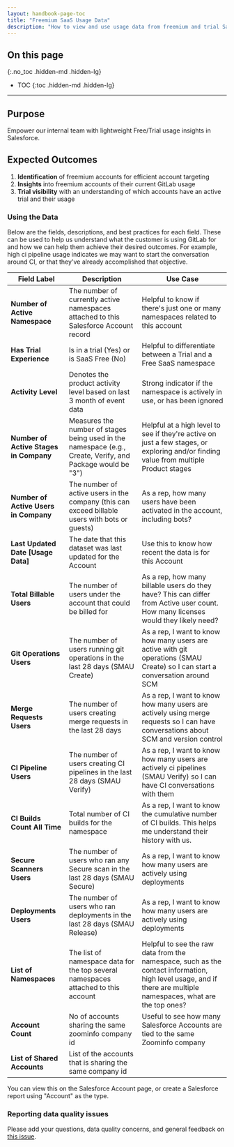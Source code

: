 ```yaml
---
layout: handbook-page-toc
title: "Freemium SaaS Usage Data"
description: "How to view and use usage data from freemium and trial SaaS namespaces in Salesforce."
---
```


## On this page
{:.no_toc .hidden-md .hidden-lg}

- TOC
{:toc .hidden-md .hidden-lg}

---


## Purpose

Empower our internal team with lightweight Free/Trial usage insights in Salesforce.

## Expected Outcomes

1. **Identification** of freemium accounts for efficient account targeting
1. **Insights** into freemium accounts of their current GitLab usage
1. **Trial visibility** with an understanding of which accounts have an active trial and their usage

### Using the Data

Below are the fields, descriptions, and best practices for each field. These can be used to help us understand what the customer is using GitLab for and how we can help them achieve their desired outcomes. For example, high ci pipeline usage indicates we may want to start the conversation around CI, or that they've already accomplished that objective.

| Field Label                            | Description                                                  | Use Case                                                     |
| -------------------------------------- | ------------------------------------------------------------ | ------------------------------------------------------------ |
| **Number of Active Namespace**         | The number of currently active namespaces attached to this Salesforce Account record | Helpful to know if there's just one or many namespaces related to this account |
| **Has Trial Experience**               | Is in a trial (Yes) or is SaaS Free (No)                     | Helpful to differentiate between a Trial and a Free SaaS namespace |
| **Activity Level**                     | Denotes the product activity level based on last 3 month of event data | Strong indicator if the namespace is actively in use, or has been ignored                                                     |
| **Number of Active Stages in Company** | Measures the number of stages being used in the namespace (e.g., Create, Verify, and Package would be "3") | Helpful at a high level to see if they're active on just a few stages, or exploring and/or finding value from multiple Product stages |
| **Number of Active Users in Company**  | The number of active users in the company (this can exceed billable users with bots or guests) | As a rep, how many users have been activated in the account, including bots? |
| **Last Updated Date [Usage Data]**     | The date that this dataset was last updated for the Account  | Use this to know how recent the data is for this Account     |
| **Total Billable Users**               | The number of users under the account that could be billed for | As a rep, how many billable users do they have? This can differ from Active user count. How many licenses would they likely need? |
| **Git Operations Users**               | The number of users running git operations in the last 28 days (SMAU Create) | As a rep, I want to know how many users are active with git operations (SMAU Create) so I can start a conversation around SCM |
| **Merge Requests Users**               | The number of users creating merge requests in the last 28 days | As a rep, I want to know how many users are actively using merge requests so I can have conversations about SCM and version control |
| **CI Pipeline Users**                  | The number of users creating CI pipelines in the last 28 days (SMAU Verify) | As a rep, I want to know how many users are actively ci pipelines (SMAU Verify) so I can have CI conversations with them |
| **CI Builds Count All Time**           | Total number of CI builds for the namespace                  | As a rep, I want to know the cumulative number of CI builds. This helps me understand their history with us. |
| **Secure Scanners Users**              | The number of users who ran any Secure scan in the last 28 days (SMAU Secure) | As a rep, I want to know how many users are actively using deployments |
| **Deployments Users**                  | The number of users who ran deployments in the last 28 days (SMAU Release) | As a rep, I want to know how many users are actively using deployments |
| **List of Namespaces**                 | The list of namespace data for the top several namespaces attached to this account | Helpful to see the raw data from the namespace, such as the contact information, high level usage, and if there are multiple namespaces, what are the top ones? |
| **Account Count**                      | No of accounts sharing the same zoominfo company id          | Useful to see how many Salesforce Accounts are tied to the same Zoominfo company                                                             |
| **List of Shared Accounts**            | List of the accounts that is sharing the same company id     |                                                              |

You can view this on the Salesforce Account page, or create a Salesforce report using "Account" as the type.

### Reporting data quality issues

Please add your questions, data quality concerns, and general feedback on [this issue](https://gitlab.com/gitlab-com/sales-team/field-operations/customer-success-operations/-/issues/1031).

